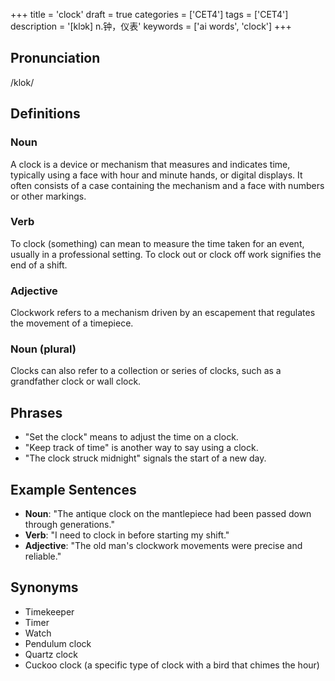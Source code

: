 +++
title = 'clock'
draft = true
categories = ['CET4']
tags = ['CET4']
description = '[klɔk] n.钟，仪表'
keywords = ['ai words', 'clock']
+++

## Pronunciation
/klok/

## Definitions
### Noun
A clock is a device or mechanism that measures and indicates time, typically using a face with hour and minute hands, or digital displays. It often consists of a case containing the mechanism and a face with numbers or other markings.

### Verb
To clock (something) can mean to measure the time taken for an event, usually in a professional setting. To clock out or clock off work signifies the end of a shift.

### Adjective
Clockwork refers to a mechanism driven by an escapement that regulates the movement of a timepiece.

### Noun (plural)
Clocks can also refer to a collection or series of clocks, such as a grandfather clock or wall clock.

## Phrases
- "Set the clock" means to adjust the time on a clock.
- "Keep track of time" is another way to say using a clock.
- "The clock struck midnight" signals the start of a new day.

## Example Sentences
- **Noun**: "The antique clock on the mantlepiece had been passed down through generations."
- **Verb**: "I need to clock in before starting my shift."
- **Adjective**: "The old man's clockwork movements were precise and reliable."

## Synonyms
- Timekeeper
- Timer
- Watch
- Pendulum clock
- Quartz clock
- Cuckoo clock (a specific type of clock with a bird that chimes the hour)
